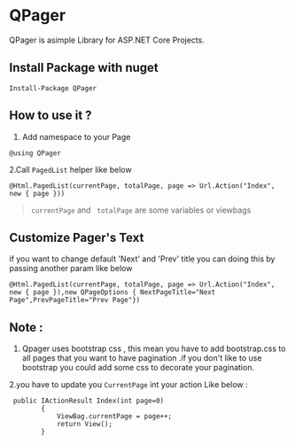 # QPager
QPager is asimple Library for ASP.NET Core Projects.

## Install Package with nuget
``` 
Install-Package QPager 
```

## How to use it ?

1. Add namespace to your Page
```
@using QPager
```
2.Call ``` PagedList ``` helper like below 

```
@Html.PagedList(currentPage, totalPage, page => Url.Action("Index", new { page }))
```
> ```currentPage``` and  ``` totalPage``` are some variables or viewbags 

## Customize Pager's Text
if you want to change default 'Next' and 'Prev' title you can doing this by passing another param like below  
```
@Html.PagedList(currentPage, totalPage, page => Url.Action("Index", new { page }),new QPageOptions { NextPageTitle="Next Page",PrevPageTitle="Prev Page"})
```

## Note :
1. Qpager uses bootstrap css , this mean you have to add bootstrap.css to all pages that you want to have pagination .if you don't like to use bootstrap you could 
add some css to decorate your pagination.

2.you have to update you `CurrentPage` int your action Like below :
```
 public IActionResult Index(int page=0)
        {
            ViewBag.currentPage = page++;
            return View();
        }
```
